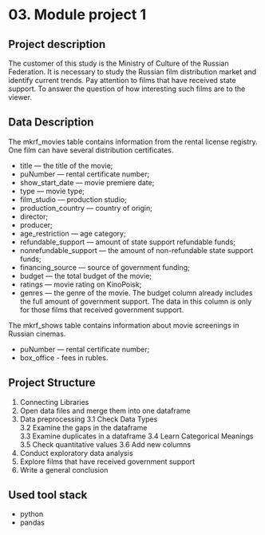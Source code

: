 # 03. Module project 1
## Project description
The customer of this study is the Ministry of Culture of the Russian Federation.
It is necessary to study the Russian film distribution market and identify current trends. Pay attention to films that have received state support. To answer the question of how interesting such films are to the viewer.
## Data Description
The mkrf_movies table contains information from the rental license registry. One film can have several distribution certificates.
- title — the title of the movie;
- puNumber — rental certificate number;
- show_start_date — movie premiere date;
- type — movie type;
- film_studio — production studio;
- production_country — country of origin;
- director;
- producer;
- age_restriction — age category;
- refundable_support — amount of state support refundable funds;
- nonrefundable_support — the amount of non-refundable state support funds;
- financing_source — source of government funding;
- budget — the total budget of the movie;
- ratings — movie rating on KinoPoisk;
- genres — the genre of the movie.
The budget column already includes the full amount of government support. The data in this column is only for those films that received government support.

The mkrf_shows table contains information about movie screenings in Russian cinemas.
- puNumber — rental certificate number;
- box_office - fees in rubles.
## Project Structure
1.  Connecting Libraries  
2.  Open data files and merge them into one dataframe   
3.  Data preprocessing 
    3.1  Check Data Types  
    3.2  Examine the gaps in the dataframe  
    3.3  Examine duplicates in a dataframe
    3.4  Learn Categorical Meanings
    3.5  Check quantitative values
    3.6  Add new columns
4.  Conduct exploratory data analysis
5.  Explore films that have received government support
6.  Write a general conclusion
## Used tool stack
- python
- pandas
